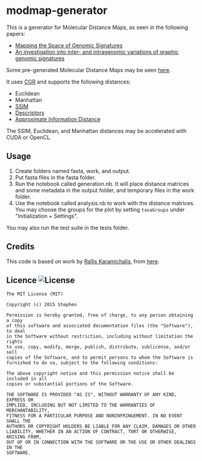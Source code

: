 modmap-generator
================

This is a generator for Molecular Distance Maps, as seen in the following papers:

- [Mapping the Space of Genomic Signatures](http://journals.plos.org/plosone/article?id=10.1371/journal.pone.0119815)
- [An investigation into inter- and intragenomic variations of graphic genomic signatures](http://arxiv.org/abs/1503.00162)

Some pre-generated Molecular Distance Maps may be seen [here](https://dl.dropboxusercontent.com/u/34456847/modmaps3D/index.html).

It uses [CGR](http://www.ncbi.nlm.nih.gov/pmc/articles/PMC330698/) and supports 
the following distances:

- Euclidean
- Manhattan
- [SSIM](https://ece.uwaterloo.ca/~z70wang/research/ssim/)
- [Descriptors](http://arxiv.org/abs/1503.00162)
- [Approximate Information Distance](http://arxiv.org/abs/cs/0111054)

The SSIM, Euclidean, and Manhattan distances may be accelerated with CUDA or OpenCL.

Usage
-----

1. Create folders named fasta, work, and output.
2. Put fasta files in the fasta folder.
3. Run the notebook called generation.nb. It will place distance matrices and 
	some metadata in the output folder, and temporary files in the work folder.
4. Use the notebook called analysis.nb to work with the distance matrices. 
	You may choose the groups for the plot by setting `taxaGroups` under 
	"Initialization + Settings".

You may also run the test suite in the tests folder.

Credits
-------

This code is based on work by [Rallis Karamichalis](http://www.csd.uwo.ca/~rkaramic/), from
[here](https://github.com/rallis/intraSupplemental_Material).

Licence ![License](http://img.shields.io/:license-mit-blue.svg)
-------

    The MIT License (MIT)

    Copyright (c) 2015 Stephen

    Permission is hereby granted, free of charge, to any person obtaining a copy
    of this software and associated documentation files (the "Software"), to deal
    in the Software without restriction, including without limitation the rights
    to use, copy, modify, merge, publish, distribute, sublicense, and/or sell
    copies of the Software, and to permit persons to whom the Software is
    furnished to do so, subject to the following conditions:

    The above copyright notice and this permission notice shall be included in all
    copies or substantial portions of the Software.

    THE SOFTWARE IS PROVIDED "AS IS", WITHOUT WARRANTY OF ANY KIND, EXPRESS OR
    IMPLIED, INCLUDING BUT NOT LIMITED TO THE WARRANTIES OF MERCHANTABILITY,
    FITNESS FOR A PARTICULAR PURPOSE AND NONINFRINGEMENT. IN NO EVENT SHALL THE
    AUTHORS OR COPYRIGHT HOLDERS BE LIABLE FOR ANY CLAIM, DAMAGES OR OTHER
    LIABILITY, WHETHER IN AN ACTION OF CONTRACT, TORT OR OTHERWISE, ARISING FROM,
    OUT OF OR IN CONNECTION WITH THE SOFTWARE OR THE USE OR OTHER DEALINGS IN THE
    SOFTWARE.
